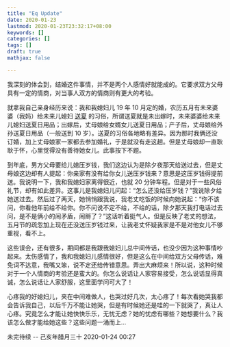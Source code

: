 ```yaml
---
title: "Eq Update"
date: 2020-01-23
lastmod: 2020-01-23T23:32:17+08:00
keywords: []
categories: []
tags: []
draft: true
mathjax: false

---
```


我深刻的体会到，结婚这件事情，并不是两个人感情好就能成的。它要求双方父母具有一定的情商，对当事人双方的情商则有更大的考验。

就拿我自己亲身经历来说：我和我媳妇儿 19 年 10 月定的婚，农历五月有未来婆婆（我妈）给未来儿媳妇 [送夏][1] 的习俗，所谓送夏就是未出嫁时，未来婆婆给未来儿媳妇送夏日用品；出嫁后，丈母娘给女婿女儿送夏日用品；产子后，丈母娘给外孙送夏日用品（一般送到 10 岁）。送夏的习俗各地略有差异。因为那时我俩还没订婚，加上丈母娘家一家都去参加婚礼，于是就没有走这趟。但是丈母娘却一直耿耿于怀，心里觉得没有善待她女儿。此事按下不题。

到年底，男方父母要给儿媳压岁钱，我们这边认为是除夕夜那天给送过去，但是丈母娘这边却有人提起：你亲家有没有给你女儿送压岁钱来？意思是这压岁钱得提前送。我说明一下，我和我媳妇家离得很近，也就 20 分钟车程。但是对于一些风俗礼节，却有如此差异。这事儿是我媳妇儿问起：“怎么还没给压岁钱？”我说除夕给她送过去。然后过了两天，她悄悄跟我说，我老丈吃饭的时候向她说起：“你不该问，你看他年前给不给你。你不问说不定不给，不给的话，除夕那天我打电话过去问，是不是俩小的闹矛盾，闹掰了？”这话听着挺气人。但是反映了老丈的想法，五月节的疏忽加上现在还没送压岁钱过来，让我老丈怀疑我家是不是对他女儿不够重视，看不上。

这些误会，还有很多，期间都是我跟我媳妇儿总中间传话，也没少因为这种事情吵起来。太伤感情了，我和我媳妇儿感情很好，但是这么在中间给双方父母传话，难免词不达意，我嘴又笨，说不定还给传错意思。弄出大麻烦来！所以说，这种时候对于一个人情商的考验还是蛮大的。你怎么说话让人家容易接受，怎么说话显得真诚，怎么说话让人家舒服，这里面学问可大了！

心疼我的好媳妇儿，夹在中间难做人，也哭过好几次，太心疼了！每次看她哭我都会告诉我自己，以后千万不能让她哭，但是有时候她还是哇的一下就哭了，真让人心疼。究竟怎么才能让她快快乐乐，无忧无虑？她的忧虑有哪些？她想要什么？我该怎么做才能给她这些？这些问题一涌而上...

未完待续 -- 己亥年腊月三十 2020-01-24 00:27

[1]: https://baike.baidu.com/item/%E9%80%81%E5%A4%8F
